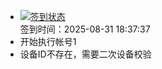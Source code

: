 - [![签到状态](https://github.com/womade/Cloud189-Actions/actions/workflows/main.yml/badge.svg?branch=main)](https://github.com/womade/Cloud189-Actions/actions/workflows/main.yml) <br> 签到时间：2025-08-31 18:37:37
- 开始执行帐号1
- 设备ID不存在，需要二次设备校验
